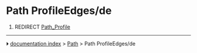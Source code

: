 # Path ProfileEdges/de
1.  REDIRECT [Path_Profile](Path_Profile.md)



---
⏵ [documentation index](../README.md) > [Path](Path_Workbench.md) > Path ProfileEdges/de
